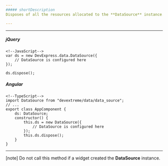 ```yaml
---
##### shortDescription
Disposes of all the resources allocated to the **DataSource** instance.

---
```

---
##### jQuery

    <!--JavaScript-->
    var ds = new DevExpress.data.DataSource({
        // DataSource is configured here
    });

    ds.dispose();

##### Angular

    <!--TypeScript-->
    import DataSource from "devextreme/data/data_source";
    // ...
    export class AppComponent {
        ds: DataSource;
        constructor() {
            this.ds = new DataSource({
                // DataSource is configured here
            });
            this.ds.dispose();
        }
    }

---

[note] Do not call this method if a widget created the **DataSource** instance.